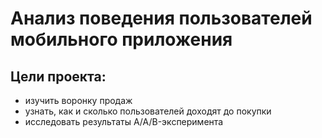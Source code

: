 # Анализ поведения пользователей мобильного приложения

## Цели проекта:

- изучить воронку продаж
- узнать, как и сколько пользователей доходят до покупки
- исследовать результаты A/A/B-эксперимента
